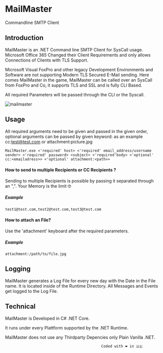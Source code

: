 # MailMaster
Commandline SMTP Client

## Introduction
MailMaster is an .NET Command line SMTP Client for SysCall usage.
Microsoft Office 365 Changed their Client Requirements and only allows Connections of Clients with TLS Support.

Microsoft Visual FoxPro and other legacy Development Environments and Software are not supporting Modern TLS Secured E-Mail sending.
Here comes MailMaster in the game, MailMaster can be called over an SysCall from FoxPro and Co, it supports TLS and SSL and is fully CLI Based.

All required Parameters will be passed through the CLI or the Syscall.

![mailmaster](https://user-images.githubusercontent.com/62020056/150222510-bbf7ad9f-221b-474b-a63b-29fbcd7803c1.png)

## Usage
All required arguments need to be given and passed in the given order, optional arguments can be passed by given keyword:<value> as an example cc:test@test.com or attachment:picture.jpg


```
MailMaster.exe <'required' host> <'required' email_address/username sender> <'required' password> <subject> <'required'body> <'optional' cc:<emailadress>> <'optional' attachment:<path>> 
```

#### How to send to multiple Recipients or CC Recipients ?
Sending to multiple Recipients is possible by passing it separated through an ",".
Your Memory is the limit 🤓

##### Example
`test1@test.com,test2@test.com,test3@test.com`



#### How to attach an File?
Use the 'attachment' keyboard after the required parameters.

##### Example
`attachment:/path/to/file.jpg`

## Logging
MailMaster generates a Log File for every new day with the Date in the File name.
It is located inside of the Runtime Directory.
All Messages and Events get logged to the Log File.

## Technical
MailMaster is Developed in C# .NET Core.

It runs under every Plattform supported by the .NET Runtime.

MailMaster does not use any Thirdparty Depencies only Plain Vanilla .NET.




												Coded with ❤️ in 🇩🇪 
 


